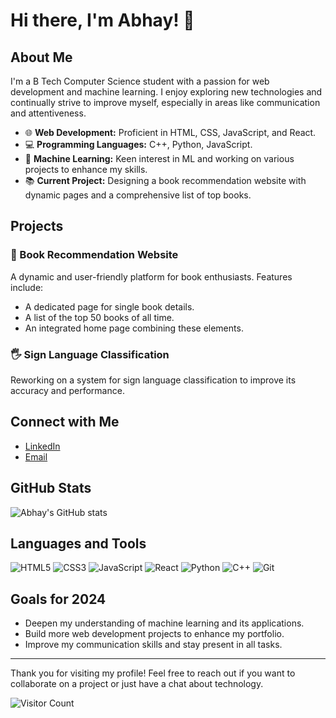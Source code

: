 # Hi there, I'm Abhay! 👋

## About Me

I'm a B Tech Computer Science student with a passion for web development and machine learning. I enjoy exploring new technologies and continually strive to improve myself, especially in areas like communication and attentiveness.

- 🌐 **Web Development:** Proficient in HTML, CSS, JavaScript, and React.
- 💻 **Programming Languages:** C++, Python, JavaScript.
- 🤖 **Machine Learning:** Keen interest in ML and working on various projects to enhance my skills.
- 📚 **Current Project:** Designing a book recommendation website with dynamic pages and a comprehensive list of top books.

## Projects

### 📘 Book Recommendation Website
A dynamic and user-friendly platform for book enthusiasts. Features include:
- A dedicated page for single book details.
- A list of the top 50 books of all time.
- An integrated home page combining these elements.

### 🖐️ Sign Language Classification
Reworking on a system for sign language classification to improve its accuracy and performance.

## Connect with Me

- [LinkedIn](https://www.linkedin.com/in/abps)
- [Email](mailto:abhay1704@gmail.com)

## GitHub Stats

![Abhay's GitHub stats](https://github-readme-stats.vercel.app/api?username=abhay1704&show_icons=true&theme=radical)

## Languages and Tools

![HTML5](https://img.shields.io/badge/-HTML5-000?&logo=html5)
![CSS3](https://img.shields.io/badge/-CSS3-000?&logo=css3)
![JavaScript](https://img.shields.io/badge/-JavaScript-000?&logo=javascript)
![React](https://img.shields.io/badge/-React-000?&logo=react)
![Python](https://img.shields.io/badge/-Python-000?&logo=python)
![C++](https://img.shields.io/badge/-C++-000?&logo=cplusplus)
![Git](https://img.shields.io/badge/-Git-000?&logo=git)

## Goals for 2024

- Deepen my understanding of machine learning and its applications.
- Build more web development projects to enhance my portfolio.
- Improve my communication skills and stay present in all tasks.

---

Thank you for visiting my profile! Feel free to reach out if you want to collaborate on a project or just have a chat about technology.

![Visitor Count](https://komarev.com/ghpvc/?username=abhay1704)
